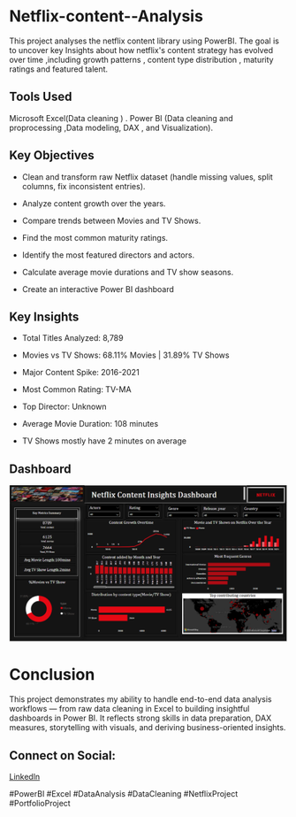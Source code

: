 # Netflix-content--Analysis
This project analyses the netflix content library using PowerBI.
The goal is to uncover key Insights about how netflix's content strategy has evolved over time  ,including growth patterns , content type distribution , maturity ratings and featured talent.

## Tools Used
Microsoft Excel(Data cleaning ) .
Power BI (Data cleaning and proprocessing ,Data modeling, DAX , and Visualization).

## Key Objectives

- Clean and transform raw Netflix dataset (handle missing values, split columns, fix inconsistent entries).

- Analyze content growth over the years.

- Compare trends between Movies and TV Shows.

- Find the most common maturity ratings.

- Identify the most featured directors and actors.

- Calculate average movie durations and TV show seasons.

- Create an interactive Power BI dashboard

## Key Insights

- Total Titles Analyzed: 8,789

- Movies vs TV Shows: 68.11% Movies | 31.89% TV Shows

- Major Content Spike: 2016-2021

- Most Common Rating: TV-MA

- Top Director: Unknown

- Average Movie Duration: 108 minutes

- TV Shows mostly have 2 minutes on average
 ## Dashboard
 ![](https://github.com/yvetteliberty/Netflix-content--Analysis/blob/main/netflix%20page1.PNG)


# Conclusion

This project demonstrates my ability to handle end-to-end data analysis workflows — from raw data cleaning in Excel to building insightful dashboards in Power BI.
It reflects strong skills in data preparation, DAX measures, storytelling with visuals, and deriving business-oriented insights.

## Connect on Social:
[Linkedln](www.linkedin.com/in/yvettemefendja)


#PowerBI #Excel #DataAnalysis #DataCleaning #NetflixProject #PortfolioProject




